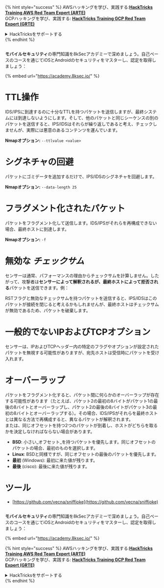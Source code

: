 {% hint style="success" %}
AWSハッキングを学び、実践する:<img src="/.gitbook/assets/arte.png" alt="" data-size="line">[**HackTricks Training AWS Red Team Expert (ARTE)**](https://training.hacktricks.xyz/courses/arte)<img src="/.gitbook/assets/arte.png" alt="" data-size="line">\
GCPハッキングを学び、実践する: <img src="/.gitbook/assets/grte.png" alt="" data-size="line">[**HackTricks Training GCP Red Team Expert (GRTE)**<img src="/.gitbook/assets/grte.png" alt="" data-size="line">](https://training.hacktricks.xyz/courses/grte)

<details>

<summary>HackTricksをサポートする</summary>

* [**サブスクリプションプラン**](https://github.com/sponsors/carlospolop)を確認してください！
* **💬 [**Discordグループ**](https://discord.gg/hRep4RUj7f)または[**Telegramグループ**](https://t.me/peass)に参加するか、**Twitter** 🐦 [**@hacktricks\_live**](https://twitter.com/hacktricks\_live)**をフォローしてください。**
* **[**HackTricks**](https://github.com/carlospolop/hacktricks)および[**HackTricks Cloud**](https://github.com/carlospolop/hacktricks-cloud)のGitHubリポジトリにPRを送信してハッキングトリックを共有してください。**

</details>
{% endhint %}

<figure><img src="/.gitbook/assets/image (2).png" alt=""><figcaption></figcaption></figure>

**モバイルセキュリティ**の専門知識を8kSecアカデミーで深めましょう。自己ペースのコースを通じてiOSとAndroidのセキュリティをマスターし、認定を取得しましょう：

{% embed url="https://academy.8ksec.io/" %}

# **TTL操作**

IDS/IPSに到達するのに十分なTTLを持つパケットを送信しますが、最終システムには到達しないようにします。そして、他のパケットと同じシーケンスの別のパケットを送信すると、IPS/IDSはそれらが繰り返しであると考え、チェックしませんが、実際には悪意のあるコンテンツを運んでいます。

**Nmapオプション:** `--ttlvalue <value>`

# シグネチャの回避

パケットにゴミデータを追加するだけで、IPS/IDSのシグネチャを回避します。

**Nmapオプション:** `--data-length 25`

# **フラグメント化されたパケット**

パケットをフラグメント化して送信します。IDS/IPSがそれらを再構成できない場合、最終ホストに到達します。

**Nmapオプション:** `-f`

# **無効な** _**チェックサム**_

センサーは通常、パフォーマンスの理由からチェックサムを計算しません。したがって、攻撃者は**センサーによって解釈されるが、最終ホストによって拒否される**パケットを送信できます。例：

RSTフラグと無効なチェックサムを持つパケットを送信すると、IPS/IDSはこのパケットが接続を閉じると考えるかもしれませんが、最終ホストはチェックサムが無効であるため、パケットを破棄します。

# **一般的でないIPおよびTCPオプション**

センサーは、IPおよびTCPヘッダー内の特定のフラグやオプションが設定されたパケットを無視する可能性がありますが、宛先ホストは受信時にパケットを受け入れます。

# **オーバーラップ**

パケットをフラグメント化すると、パケット間に何らかのオーバーラップが存在する可能性があります（たとえば、パケット2の最初の8バイトがパケット1の最後の8バイトとオーバーラップし、パケット2の最後の8バイトがパケット3の最初の8バイトとオーバーラップする）。その場合、IDS/IPSがそれらを最終ホストとは異なる方法で再構成すると、異なるパケットが解釈されます。\
または、同じオフセットを持つ2つのパケットが到着し、ホストがどちらを取るかを決定しなければならない場合があります。

* **BSD**: 小さい_オフセット_を持つパケットを優先します。同じオフセットのパケットの場合、最初のものを選択します。
* **Linux**: BSDと同様ですが、同じオフセットの最後のパケットを優先します。
* **最初** (Windows): 最初に来た値が残ります。
* **最後** (cisco): 最後に来た値が残ります。

# ツール

* [https://github.com/vecna/sniffjoke](https://github.com/vecna/sniffjoke)

<figure><img src="/.gitbook/assets/image (2).png" alt=""><figcaption></figcaption></figure>

**モバイルセキュリティ**の専門知識を8kSecアカデミーで深めましょう。自己ペースのコースを通じてiOSとAndroidのセキュリティをマスターし、認定を取得しましょう：

{% embed url="https://academy.8ksec.io/" %}

{% hint style="success" %}
AWSハッキングを学び、実践する:<img src="/.gitbook/assets/arte.png" alt="" data-size="line">[**HackTricks Training AWS Red Team Expert (ARTE)**](https://training.hacktricks.xyz/courses/arte)<img src="/.gitbook/assets/arte.png" alt="" data-size="line">\
GCPハッキングを学び、実践する: <img src="/.gitbook/assets/grte.png" alt="" data-size="line">[**HackTricks Training GCP Red Team Expert (GRTE)**<img src="/.gitbook/assets/grte.png" alt="" data-size="line">](https://training.hacktricks.xyz/courses/grte)

<details>

<summary>HackTricksをサポートする</summary>

* [**サブスクリプションプラン**](https://github.com/sponsors/carlospolop)を確認してください！
* **💬 [**Discordグループ**](https://discord.gg/hRep4RUj7f)または[**Telegramグループ**](https://t.me/peass)に参加するか、**Twitter** 🐦 [**@hacktricks\_live**](https://twitter.com/hacktricks\_live)**をフォローしてください。**
* **[**HackTricks**](https://github.com/carlospolop/hacktricks)および[**HackTricks Cloud**](https://github.com/carlospolop/hacktricks-cloud)のGitHubリポジトリにPRを送信してハッキングトリックを共有してください。**

</details>
{% endhint %}
